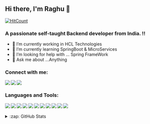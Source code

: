 ## Hi there, I'm Raghu 👋

[![HitCount](http://hits.dwyl.com/raghuramOP/raghuramOP.svg)](http://hits.dwyl.com/RaghuBhogireddy/RaghuBhogireddy)

### A passionate self-taught Backend developer from India. !!

- 🔭 I’m currently working in HCL Technologies
- 🌱 I’m currently learning SpringBoot & MicroServices
- 🤔 I’m looking for help with ... Spring FrameWork
- 💬 Ask me about ...Anything

### Connect with me:

<a href="https://www.linkedin.com/in/raghubhogireddy/" target="_blank">
   <img align="left" src="https://img.icons8.com/fluent/30/000000/linkedin.png"/>
 </a>
 <a href="https://twitter.com/RaghuBhogireddy" target="_blank">
   <img align="left" src="https://img.icons8.com/fluent/30/000000/twitter.png"/>
 </a>
 <a href="https://www.instagram.com/raghuram.bhogireddy/" target="_blank">
   <img src="https://img.icons8.com/cute-clipart/30/000000/instagram-new.png"/>
 </a>

<br />

### Languages and Tools:
   
<a href="https://www.oracle.com/in/java/" target="_blank">
   <img align="left" src="https://img.icons8.com/color/30/000000/java-coffee-cup-logo.png"/>
</a>
<a href="https://spring.io/" target="_blank">
   <img align="left" src="https://img.icons8.com/color/30/000000/spring-logo.png"/>
</a>
<a href="https://www.python.org/" target="_blank">
   <img align="left" src="https://img.icons8.com/color/30/000000/python.png"/>
</a>
<a href="https://www.jetbrains.com/idea/" target="_blank">
   <img align="left" src="https://img.icons8.com/color/30/000000/intellij-idea.png"/>
</a>
<a href="https://code.visualstudio.com/" target="_blank">
   <img align="left" src="https://img.icons8.com/fluent/30/000000/visual-studio-code-2019.png"/>
</a>
<a href="https://git-scm.com/" target="_blank">
   <img align="left" src="https://img.icons8.com/color/30/000000/git.png"/>
</a>
<a href="https://about.gitlab.com/" target="_blank">
   <img align="left" src="https://img.icons8.com/color/30/000000/gitlab.png"/>
</a>
<a href="https://github.com/" target="_blank">
   <img align="left" src="https://img.icons8.com/windows/30/000000/github.png"/>
</a>
<a href="https://developer.mozilla.org/en-US/docs/Web/HTML" target="_blank">
   <img align="left" src="https://img.icons8.com/color/30/000000/html-5.png"/>
</a>
<a href="https://developer.mozilla.org/en-US/docs/Web/CSS" target="_blank">
   <img align="left" src="https://img.icons8.com/color/30/000000/css3.png"/>
</a>
<a href="https://developer.mozilla.org/en-US/docs/Web/JavaScript" target="_blank">
   <img align="left" src="https://img.icons8.com/color/30/000000/javascript.png"/>
</a>

<br />
<br />

<details>
  <summary>:zap: GitHub Stats</summary>
   <img  align="left" alt="Raghu's github stats" src="https://github-readme-stats-theta-rosy.vercel.app/api?username=RaghuBhogireddy&show_icons=true&hide_border=true" />
</details>


